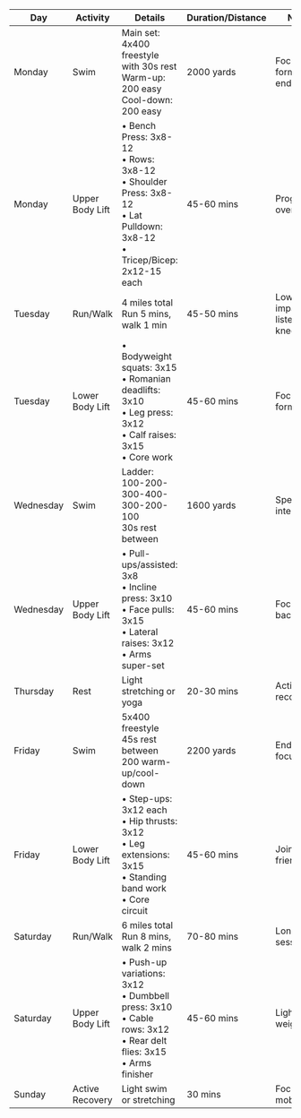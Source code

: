 | Day       | Activity        | Details                                                                                                                       | Duration/Distance | Notes                       |
| --------- | --------------- | ----------------------------------------------------------------------------------------------------------------------------- | ----------------- | --------------------------- |
| Monday    | Swim            | Main set: 4x400 freestyle with 30s rest<br>Warm-up: 200 easy<br>Cool-down: 200 easy                                           | 2000 yards        | Focus on form and endurance |
| Monday    | Upper Body Lift | • Bench Press: 3x8-12<br>• Rows: 3x8-12<br>• Shoulder Press: 3x8-12<br>• Lat Pulldown: 3x8-12<br>• Tricep/Bicep: 2x12-15 each | 45-60 mins        | Progressive overload        |
| Tuesday   | Run/Walk        | 4 miles total<br>Run 5 mins, walk 1 min                                                                                       | 45-50 mins        | Low impact, listen to knee  |
| Tuesday   | Lower Body Lift | • Bodyweight squats: 3x15<br>• Romanian deadlifts: 3x10<br>• Leg press: 3x12<br>• Calf raises: 3x15<br>• Core work            | 45-60 mins        | Focus on form               |
| Wednesday | Swim            | Ladder: 100-200-300-400-300-200-100<br>30s rest between                                                                       | 1600 yards        | Speed intervals             |
| Wednesday | Upper Body Lift | • Pull-ups/assisted: 3x8<br>• Incline press: 3x10<br>• Face pulls: 3x15<br>• Lateral raises: 3x12<br>• Arms super-set         | 45-60 mins        | Focus on back               |
| Thursday  | Rest            | Light stretching or yoga                                                                                                      | 20-30 mins        | Active recovery             |
| Friday    | Swim            | 5x400 freestyle<br>45s rest between<br>200 warm-up/cool-down                                                                  | 2200 yards        | Endurance focus             |
| Friday    | Lower Body Lift | • Step-ups: 3x12 each<br>• Hip thrusts: 3x12<br>• Leg extensions: 3x15<br>• Standing band work<br>• Core circuit              | 45-60 mins        | Joint-friendly              |
| Saturday  | Run/Walk        | 6 miles total<br>Run 8 mins, walk 2 mins                                                                                      | 70-80 mins        | Long session                |
| Saturday  | Upper Body Lift | • Push-up variations: 3x12<br>• Dumbbell press: 3x10<br>• Cable rows: 3x12<br>• Rear delt flies: 3x15<br>• Arms finisher      | 45-60 mins        | Light weights               |
| Sunday    | Active Recovery | Light swim or stretching                                                                                                      | 30 mins           | Focus on mobility           |